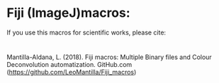 # Fiji (ImageJ)macros:

If you use this macros for scientific works, please cite:
#
Mantilla-Aldana, L. (2018). Fiji macros: Multiple Binary files and Colour Deconvolution automatization. GitHub.com (https://github.com/LeoMantilla/Fiji_macros)
